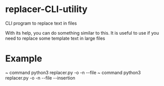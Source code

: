 # replacer-CLI-utility
CLI program to replace text in files

With its help, you can do something similar to this.
It is useful to use if you need to replace some template text in large files

# Example
~ command
python3 replacer.py -o <old text> -n <new text> --file <file path>
~ command
python3 replacer.py -o <starting point> -n <end point> --file <file path> --insertion <insert value>
